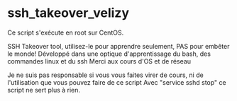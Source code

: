 # ssh_takeover_velizy


Ce script s'exécute en root sur CentOS.


SSH Takeover tool, utilisez-le pour apprendre seulement, PAS pour embêter le monde!
Développé dans une optique d'apprentissage du bash, des commandes linux et du ssh
Merci aux cours d'OS et de réseau

Je ne suis pas responsable si vous vous faites virer de cours, ni de l'utilisation que vous pouvez faire de ce script
Avec "service sshd stop" ce script ne sert plus à rien.


